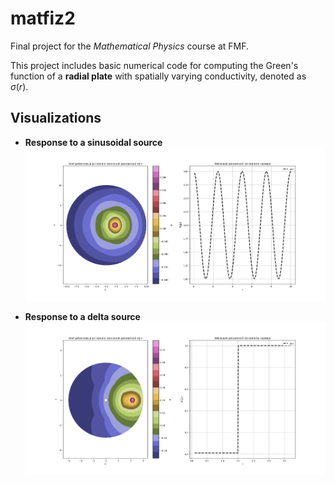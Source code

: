 # matfiz2

Final project for the *Mathematical Physics* course at FMF.

This project includes basic numerical code for computing the Green's function of a **radial plate** with spatially varying conductivity, denoted as $\sigma(r)$.

## Visualizations

- **Response to a sinusoidal source**  
  ![Sinusoidal Source](https://github.com/sgodec/matfiz2/blob/main/potencial_sin.png)

- **Response to a delta source**  
  ![Delta Source](https://github.com/sgodec/matfiz2/blob/main/potencial_delta.png)
